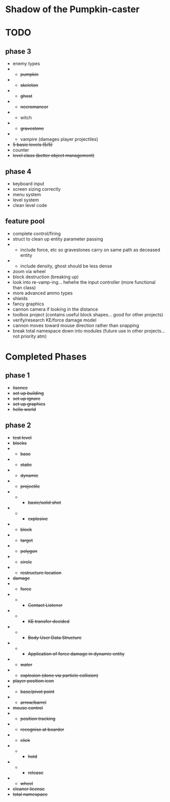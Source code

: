 # Shadow of the Pumpkin-caster

# TODO

## phase 3

- enemy types
- - ~~pumpkin~~
- - ~~skeleton~~
- - ~~ghost~~
- - ~~necromancer~~
- - witch
- - ~~gravestone~~
- - vampire (damages player projectiles)
- ~~5 basic levels (5/5)~~
- counter
- ~~level class (better object management)~~

## phase 4

- keyboard input
- screen sizing correctly
- menu system
- level system
- clean level code

## feature pool

- complete control/firing
- struct to clean up entity parameter passing
- - include force, etc so gravestones carry on same path as deceased entity
- - include density, ghost should be less dense
- zoom via wheel
- block destruction (breaking up)
- look into re-vamp-ing... hehehe the input controller (more functional than class)
- more advanced ammo types
- shields
- fancy graphics
- cannon camera if looking in the distance
- toolbox project (contains useful block shapes... good for other projects)
- verify/research KE/force damage model
- cannon moves toward mouse direction rather than snapping
- break total namespace down into modules (future use in other projects... not priority atm)

# Completed Phases

## phase 1

- ~~lisence~~
- ~~set up building~~
- ~~set up ignore~~
- ~~set up graphics~~
- ~~hello world~~

## phase 2

- ~~test level~~
- ~~blocks~~
- - ~~base~~
- - ~~static~~
- - ~~dynamic~~
- - ~~projectile~~
- - - ~~basic/solid shot~~
- - - ~~explosive~~
- - ~~block~~
- - ~~target~~
- - ~~polygon~~
- - ~~circle~~
- - ~~restructure location~~
- ~~damage~~
- - ~~force~~
- - - ~~Contact Listener~~
- - - ~~KE transfer decided~~
- - - ~~Body User Data Structure~~
- - - ~~Application of force damage in dynamic entity~~
- - ~~water~~
- - ~~explosion (done via particle collision)~~
- ~~player position icon~~
- - ~~base/pivot point~~
- - ~~arrow/barrel~~
- ~~mouse control~~
- - ~~position tracking~~
- - ~~recognise at boarder~~
- - ~~click~~
- - - ~~hold~~
- - - ~~release~~
- - ~~wheel~~
- ~~cleaner license~~
- ~~total namespace~~
